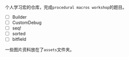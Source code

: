 个人学习宏的仓库，完成`procedural macros workshop`的题目。

- [ ] Builder
- [ ] CustomDebug
- [ ] seq!
- [ ] sorted
- [ ] bitfield

一些图片资料放在了`assets`文件夹。